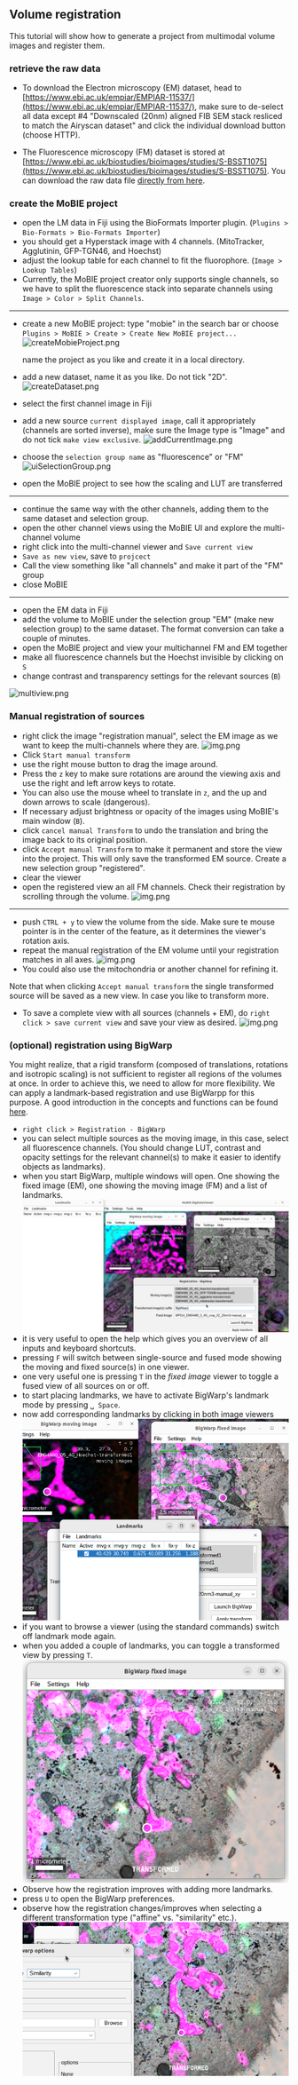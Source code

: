 ## Volume registration

This tutorial will show how to generate a project from multimodal volume images and register them.

### retrieve the raw data


 - To download the Electron microscopy (EM) dataset, head to [https://www.ebi.ac.uk/empiar/EMPIAR-11537/](https://www.ebi.ac.uk/empiar/EMPIAR-11537/), make sure to de-select all data except #4 "Downscaled (20nm) aligned FIB SEM stack resliced to match the Airyscan dataset" and click the individual download button (choose HTTP).

 - The Fluorescence microscopy (FM) dataset is stored at [https://www.ebi.ac.uk/biostudies/bioimages/studies/S-BSST1075](https://www.ebi.ac.uk/biostudies/bioimages/studies/S-BSST1075). You can download the raw data file [directly from here](https://www.ebi.ac.uk/biostudies/files/S-BSST1075/EM04480_05_4G_Hoechst_GFP-TGN46_agglutinin_mitotracker.czi).

### create the MoBIE project

- open the LM data in Fiji using the BioFormats Importer plugin. (`Plugins > Bio-Formats > Bio-Formats Importer`)
- you should get a Hyperstack image with 4 channels. (MitoTracker, Agglutinin, GFP-TGN46, and Hoechst)
- adjust the lookup table for each channel to fit the fluorophore. (`Image > Lookup Tables`)
- Currently, the MoBIE project creator only supports single channels, so we have to split the fluorescence stack into separate channels using `Image > Color > Split Channels`.

---

- create a new MoBIE project: type "mobie" in the search bar or choose `Plugins > MoBIE > Create > Create New MoBIE project...`
![createMobieProject.png](tutorial_images/createMobieProject.png)

  name the project as you like and create it in a local directory.
- add a new dataset, name it as you like. Do not tick "2D".
![createDataset.png](tutorial_images/createDataset.png)
- select the first channel image in Fiji
- add a new source `current displayed image`, call it appropriately (channels are sorted inverse), make sure the Image type is "Image" and do not tick `make view exclusive`.
![addCurrentImage.png](tutorial_images/addCurrentImage.png)
- choose the `selection group name` as "fluorescence" or "FM"
![uiSelectionGroup.png](tutorial_images/uiSelectionGroup.png)

- open the MoBIE project to see how the scaling and LUT are transferred 

---

- continue the same way with the other channels, adding them to the same dataset and selection group.
- open the other channel views using the MoBIE UI and explore the multi-channel volume
- right click into the multi-channel viewer and `Save current view`
- `Save as new view`, save to `projcect`
- Call the view something like "all channels" and make it part of the "FM" group
- close MoBIE

---

- open the EM data in Fiji
- add the volume to MoBIE under the selection group "EM" (make new selection group) to the same dataset. The format conversion can take a couple of minutes.
- open the MoBIE project and view your multichannel FM and EM together
- make all fluorescence channels but the Hoechst invisible by clicking on `S`
- change contrast and transparency settings for the relevant sources (`B`)

![multiview.png](tutorial_images/multiview.png)

### Manual registration of sources

- right click the image "registration manual", select the EM image as we want to keep the multi-channels where they are.
![img.png](tutorial_images/manual_transform.png)
- Click `Start manual transform` 
- use the right mouse button to drag the image around.
- Press the `z` key to make sure rotations are around the viewing axis and use the right and left arrow keys to rotate.
- You can also use the mouse wheel to translate in `z`, and the up and down arrows to scale (dangerous).
- If necessary adjust brightness or opacity of the images using MoBIE's main window (`B`).
- click `cancel manual Transform` to undo the translation and bring the image back to its original position.
- click `Accept manual Transform` to make it permanent and store the view into the project. This will only save the transformed EM source. Create a new selection group "registered".
- clear the viewer
- open the registered view an all FM channels. Check their registration by scrolling through the volume.
![img.png](tutorial_images/multi_view_reg1.png)

---

- push `CTRL + y` to view the volume from the side. Make sure te mouse pointer is in the center of the feature, as it determines the viewer's rotation axis.
- repeat the manual registration of the EM volume until your registration matches in all axes.
![img.png](tutorial_images/multi_view_reg_side.png)
- You could also use the mitochondria or another channel for refining it.

Note that when clicking `Accept manual transform` the single transformed source will be saved as a new view. In case you like to transform more.

- To save a complete view with all sources (channels + EM), do `right click > save current view` and save your view as desired.
![img.png](tutorial_images/saveView.png)

### (optional) registration using BigWarp

You might realize, that a rigid transform (composed of translations, rotations and isotropic scaling) is not sufficient to register all regions of the volumes at once. In order to achieve this, we need to allow for more flexibility. We can apply a landmark-based registration and use BigWarpp for this purpose.
A good introduction in the concepts and functions can be found [here](https://imagej.net/plugins/bigwarp).

- `right click > Registration - BigWarp`
- you can select multiple sources as the moving image, in this case, select all fluorescence channels. (You should change LUT, contrast and opacity settings for the relevant channel(s) to make it easier to identify objects as landmarks).
- when you start BigWarp, multiple windows will open. One showing the fixed image (EM), one showing the moving image (FM) and a list of landmarks.![img.png](tutorial_images/BigWarp1.png)
- it is very useful to open the help which gives you an overview of all inputs and keyboard shortcuts.
- pressing `F` will switch between single-source and fused mode showing the moving and fixed source(s) in one viewer.
- one very useful one is pressing `T` in the _fixed image_ viewer to toggle a fused view of all sources on or off.
- to start placing landmarks, we have to activate BigWarp's landmark mode by pressing `␣ Space`.
- now add corresponding landmarks by clicking in both image viewers![img.png](tutorial_images/BigWarp2.png)
- if you want to browse a viewer (using the standard commands) switch off landmark mode again.
- when you added a couple of landmarks, you can toggle a transformed view by pressing `T`.![img.png](tutorial_images/BigWarp3.png)
- Observe how the registration improves with adding more landmarks.
- press `U` to open the BigWarp preferences.
- observe how the registration changes/improves when selecting a different transformation type ("affine" vs. "similarity" etc.).
![img.png](tutorial_images/BigWarp4.png)